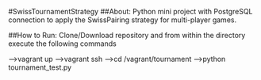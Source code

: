 #SwissTournamentStrategy
##About:
Python mini project with PostgreSQL connection to apply the SwissPairing strategy for multi-player games.

##How to Run:
Clone/Download repository and from within the directory execute the following commands

-->vagrant up
-->vagrant ssh
-->cd /vagrant/tournament
-->python tournament_test.py




